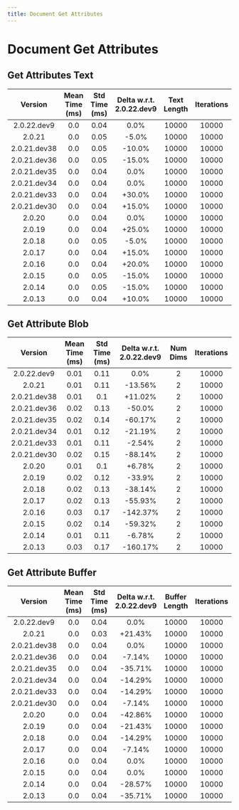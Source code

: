 ```yaml
---
title: Document Get Attributes
---
```

# Document Get Attributes

## Get Attributes Text

| Version | Mean Time (ms) | Std Time (ms) | Delta w.r.t. 2.0.22.dev9 | Text Length | Iterations |
| :---: | :---: | :---: | :---: | :---: | :---: |
| 2.0.22.dev9 | 0.0 | 0.04 | 0.0% | 10000 | 10000 |
| 2.0.21 | 0.0 | 0.05 | -5.0% | 10000 | 10000 |
| 2.0.21.dev38 | 0.0 | 0.05 | -10.0% | 10000 | 10000 |
| 2.0.21.dev36 | 0.0 | 0.05 | -15.0% | 10000 | 10000 |
| 2.0.21.dev35 | 0.0 | 0.04 | 0.0% | 10000 | 10000 |
| 2.0.21.dev34 | 0.0 | 0.04 | 0.0% | 10000 | 10000 |
| 2.0.21.dev33 | 0.0 | 0.04 | +30.0% | 10000 | 10000 |
| 2.0.21.dev30 | 0.0 | 0.04 | +15.0% | 10000 | 10000 |
| 2.0.20 | 0.0 | 0.04 | 0.0% | 10000 | 10000 |
| 2.0.19 | 0.0 | 0.04 | +25.0% | 10000 | 10000 |
| 2.0.18 | 0.0 | 0.05 | -5.0% | 10000 | 10000 |
| 2.0.17 | 0.0 | 0.04 | +15.0% | 10000 | 10000 |
| 2.0.16 | 0.0 | 0.04 | +20.0% | 10000 | 10000 |
| 2.0.15 | 0.0 | 0.05 | -15.0% | 10000 | 10000 |
| 2.0.14 | 0.0 | 0.05 | -15.0% | 10000 | 10000 |
| 2.0.13 | 0.0 | 0.04 | +10.0% | 10000 | 10000 |
## Get Attribute Blob

| Version | Mean Time (ms) | Std Time (ms) | Delta w.r.t. 2.0.22.dev9 | Num Dims | Iterations |
| :---: | :---: | :---: | :---: | :---: | :---: |
| 2.0.22.dev9 | 0.01 | 0.11 | 0.0% | 2 | 10000 |
| 2.0.21 | 0.01 | 0.11 | -13.56% | 2 | 10000 |
| 2.0.21.dev38 | 0.01 | 0.1 | +11.02% | 2 | 10000 |
| 2.0.21.dev36 | 0.02 | 0.13 | -50.0% | 2 | 10000 |
| 2.0.21.dev35 | 0.02 | 0.14 | -60.17% | 2 | 10000 |
| 2.0.21.dev34 | 0.01 | 0.12 | -21.19% | 2 | 10000 |
| 2.0.21.dev33 | 0.01 | 0.11 | -2.54% | 2 | 10000 |
| 2.0.21.dev30 | 0.02 | 0.15 | -88.14% | 2 | 10000 |
| 2.0.20 | 0.01 | 0.1 | +6.78% | 2 | 10000 |
| 2.0.19 | 0.02 | 0.12 | -33.9% | 2 | 10000 |
| 2.0.18 | 0.02 | 0.13 | -38.14% | 2 | 10000 |
| 2.0.17 | 0.02 | 0.13 | -55.93% | 2 | 10000 |
| 2.0.16 | 0.03 | 0.17 | -142.37% | 2 | 10000 |
| 2.0.15 | 0.02 | 0.14 | -59.32% | 2 | 10000 |
| 2.0.14 | 0.01 | 0.11 | -6.78% | 2 | 10000 |
| 2.0.13 | 0.03 | 0.17 | -160.17% | 2 | 10000 |
## Get Attribute Buffer

| Version | Mean Time (ms) | Std Time (ms) | Delta w.r.t. 2.0.22.dev9 | Buffer Length | Iterations |
| :---: | :---: | :---: | :---: | :---: | :---: |
| 2.0.22.dev9 | 0.0 | 0.04 | 0.0% | 10000 | 10000 |
| 2.0.21 | 0.0 | 0.03 | +21.43% | 10000 | 10000 |
| 2.0.21.dev38 | 0.0 | 0.04 | 0.0% | 10000 | 10000 |
| 2.0.21.dev36 | 0.0 | 0.04 | -7.14% | 10000 | 10000 |
| 2.0.21.dev35 | 0.0 | 0.04 | -35.71% | 10000 | 10000 |
| 2.0.21.dev34 | 0.0 | 0.04 | -14.29% | 10000 | 10000 |
| 2.0.21.dev33 | 0.0 | 0.04 | -14.29% | 10000 | 10000 |
| 2.0.21.dev30 | 0.0 | 0.04 | -7.14% | 10000 | 10000 |
| 2.0.20 | 0.0 | 0.04 | -42.86% | 10000 | 10000 |
| 2.0.19 | 0.0 | 0.04 | -21.43% | 10000 | 10000 |
| 2.0.18 | 0.0 | 0.04 | -14.29% | 10000 | 10000 |
| 2.0.17 | 0.0 | 0.04 | -7.14% | 10000 | 10000 |
| 2.0.16 | 0.0 | 0.04 | 0.0% | 10000 | 10000 |
| 2.0.15 | 0.0 | 0.04 | 0.0% | 10000 | 10000 |
| 2.0.14 | 0.0 | 0.04 | -28.57% | 10000 | 10000 |
| 2.0.13 | 0.0 | 0.04 | -35.71% | 10000 | 10000 |

